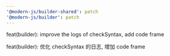 ```yaml
---
'@modern-js/builder-shared': patch
'@modern-js/builder': patch
---
```


feat(builder): improve the logs of checkSyntax, add code frame

feat(builder): 优化 checkSyntax 的日志, 增加 code frame
